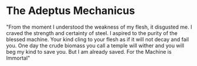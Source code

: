 # The Adeptus Mechanicus
"From the moment I understood the weakness of my flesh, it disgusted me. I craved the strength and certainty of steel. I aspired to the purity of the blessed machine. Your kind cling to your flesh as if it will not decay and fail you. One day the crude biomass you call a temple will wither and you will beg my kind to save you. But I am already saved. For the Machine is Immortal"
